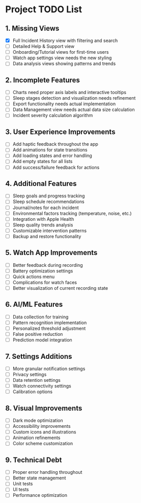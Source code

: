 # Project TODO List

## 1. Missing Views

- [x] Full Incident History view with filtering and search
- [ ] Detailed Help & Support view
- [ ] Onboarding/Tutorial views for first-time users
- [ ] Watch app settings view needs the new styling
- [ ] Data analysis views showing patterns and trends

## 2. Incomplete Features

- [ ] Charts need proper axis labels and interactive tooltips
- [ ] Sleep stages detection and visualization needs refinement
- [ ] Export functionality needs actual implementation
- [ ] Data Management view needs actual data size calculation
- [ ] Incident severity calculation algorithm

## 3. User Experience Improvements

- [ ] Add haptic feedback throughout the app
- [ ] Add animations for state transitions
- [ ] Add loading states and error handling
- [ ] Add empty states for all lists
- [ ] Add success/failure feedback for actions

## 4. Additional Features

- [ ] Sleep goals and progress tracking
- [ ] Sleep schedule recommendations
- [ ] Journal/notes for each incident
- [ ] Environmental factors tracking (temperature, noise, etc.)
- [ ] Integration with Apple Health
- [ ] Sleep quality trends analysis
- [ ] Customizable intervention patterns
- [ ] Backup and restore functionality

## 5. Watch App Improvements

- [ ] Better feedback during recording
- [ ] Battery optimization settings
- [ ] Quick actions menu
- [ ] Complications for watch faces
- [ ] Better visualization of current recording state

## 6. AI/ML Features

- [ ] Data collection for training
- [ ] Pattern recognition implementation
- [ ] Personalized threshold adjustment
- [ ] False positive reduction
- [ ] Prediction model integration

## 7. Settings Additions

- [ ] More granular notification settings
- [ ] Privacy settings
- [ ] Data retention settings
- [ ] Watch connectivity settings
- [ ] Calibration options

## 8. Visual Improvements

- [ ] Dark mode optimization
- [ ] Accessibility improvements
- [ ] Custom icons and illustrations
- [ ] Animation refinements
- [ ] Color scheme customization

## 9. Technical Debt

- [ ] Proper error handling throughout
- [ ] Better state management
- [ ] Unit tests
- [ ] UI tests
- [ ] Performance optimization
